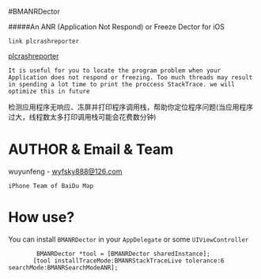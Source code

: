 
#BMANRDector

#####An ANR (Application Not Respond) or Freeze Dector for iOS

`link plcrashreporter`

[plcrashreporter](https://github.com/plausiblelabs/plcrashreporter)


`It is useful for you to locate the program problem when your Application does not respond or freezing. Too much threads may result in spending a lot time to print the proccess StackTrace. we will optimize this in future`

检测应用程序无响应、冻屏并打印程序调用栈，帮助你定位程序问题(当应用程序过大，线程数太多打印调用栈可能会花费数分钟)

AUTHOR & Email & Team
================

wuyunfeng
    - wyfsky888@126.com
    
`iPhone Team of BaiDu Map`


How use?
========================
You can install `BMANRDector` in your `AppDelegate` or some `UIViewController`

            BMANRDector *tool = [BMANRDector sharedInstance];
           [tool installTraceMode:BMANRStackTraceLive tolerance:6 searchMode:BMANRSearchModeANR];


